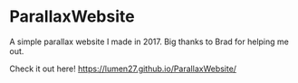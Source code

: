 # ParallaxWebsite
A simple parallax website I made in 2017. Big thanks to Brad for helping me out.

Check it out here! https://lumen27.github.io/ParallaxWebsite/
